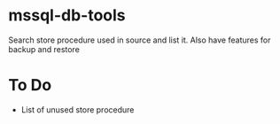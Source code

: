# mssql-db-tools
Search store procedure used in source and list it. Also have features for backup and restore

# To Do
* List of unused store procedure
